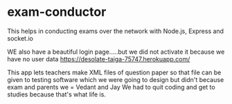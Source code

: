 # exam-conductor
This helps in conducting exams over the network with Node.js, Express and socket.io

WE also have a beautiful login page.....but we did not activate it because we have no user data
https://desolate-taiga-75747.herokuapp.com/

This app lets teachers make XML files of question paper so that file can be given to testing software which we were going to design but didn't because exam and parents
we = Vedant and Jay
We had to quit coding and get to studies because that's what life is.
